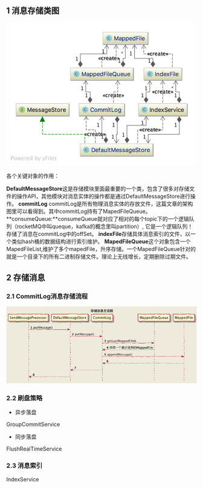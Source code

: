 ## 1 消息存储类图
![](img/04.png)

各个关键对象的作用：

**DefaultMessageStore**这是存储模块里面最重要的一个类，包含了很多对存储文件的操作API，其他模块对消息实体的操作都是通过DefaultMessageStore进行操作。 
**commitLog** commitLog是所有物理消息实体的存放文件，这篇文章的架构图里可以看得到。其中commitLog持有了MapedFileQueue。 
**consumeQueue:**consumeQueue就对应了相对的每个topic下的一个逻辑队列（rocketMQ中叫queque，kafka的概念里叫partition）, 它是一个逻辑队列！存储了消息在commitLog中的offSet。 
**indexFile**存储具体消息索引的文件，以一个类似hash桶的数据结构进行索引维护。 
**MapedFileQueue**这个对象包含一个MapedFileList,维护了多个mapedFile，升序存储。一个MapedFileQueue针对的就是一个目录下的所有二进制存储文件。理论上无线增长，定期删除过期文件。

## 2 存储消息
### 2.1 CommitLog消息存储流程
![](img/03.png)

### 2.2 刷盘策略

* 异步落盘

GroupCommitService

* 同步落盘

FlushRealTimeService

### 2.3 消息索引

IndexService